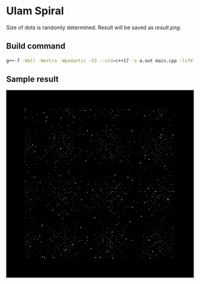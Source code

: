 Ulam Spiral
===========

Size of dots is randomly determined. Result will be saved as *result.png*.

Build command
-------------

```bash
g++-7 -Wall -Wextra -Wpedantic -O3 --std=c++17 -o a.out main.cpp -lsfml-graphics -lsfml-window -lsfml-system
```

Sample result
-------------
<img src="result.png" alt="Result"/>
